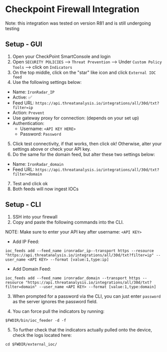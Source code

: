 # Checkpoint Firewall Integration

Note: this integration was tested on version R81 and is still undergoing testing

## Setup - GUI

1. Open your CheckPoint SmartConsole and login
2. Open `SECURITY POLICIES` --> `Threat Prevention` --> Under `Custom Policy Tools` --> click on `Indicators`
3. On the top middle, click on the "star" like icon and click `External IOC feed`
4. Use the following settings below:
- Name: `IronRadar_IP`
- Active: :white_check_mark:
- Feed URL: `https://api.threatanalysis.io/integrations/all/30d/txt?filter=ip`
- Action: `Prevent`
- Use gateway proxy for connection: (depends on your set up)
- Authentication:
  - Username: `<API KEY HERE>`
  - Password: `Password`
5. Click test connectivity, if that works, then click ok! Otherwise, alter your settings above or check your API key.
6. Do the same for the domain feed, but alter these two settings below:
- Name: `IronRadar_domain`
- Feed URL: `https://api.threatanalysis.io/integrations/all/30d/txt?filter=domain`
7. Test and click ok
8. Both feeds will now ingest IOCs


## Setup - CLI

1. SSH into your firewall
2. Copy and paste the following commands into the CLI.

NOTE: Make sure to enter your API key after username: `<API KEY>`

- Add IP Feed:

```
ioc_feeds add --feed_name ironradar_ip--transport https --resource "https://api.threatanalysis.io/integrations/all/30d/txt?filter=ip" --user_name <API KEY> --format [value:1,type:ip]
```
- Add Domain Feed:
```
ioc_feeds add --feed_name ironradar_domain --transport https --resource "https://api.threatanalysis.io/integrations/all/30d/txt?filter=domain" --user_name <API KEY> --format [value:1,type:domain]
```

3. When prompted for a password via the CLI, you can just enter `password` as the server ignores the password field.

4. You can force pull the indicators by running:
```
$FWDIR/bin/ioc_feeder -d -f
```

5. To further check that the indicators actually pulled onto the device, check the logs located here:
```
cd $FWDIR/external_ioc/
```